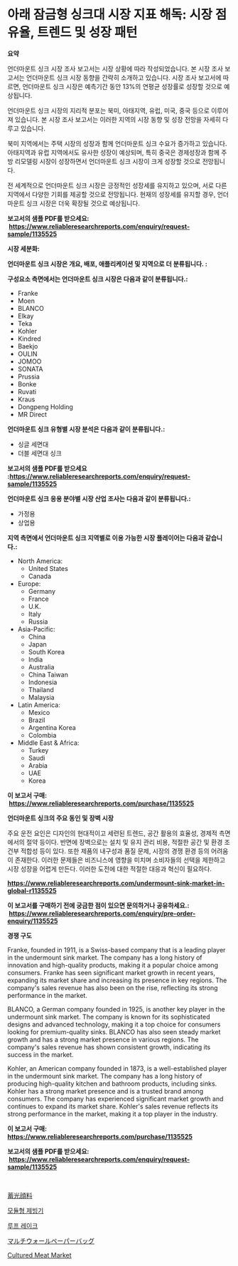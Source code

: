 <p><h1>아래 잠금형 싱크대 시장 지표 해독: 시장 점유율, 트렌드 및 성장 패턴</h1></p><p><strong>요약</strong></p>
<p><p>언더마운트 싱크 시장 조사 보고서는 시장 상황에 따라 작성되었습니다. 본 시장 조사 보고서는 언더마운트 싱크 시장 동향을 간략히 소개하고 있습니다. 시장 조사 보고서에 따르면, 언더마운트 싱크 시장은 예측기간 동안 13%의 연평균 성장률로 성장할 것으로 예상됩니다.</p><p>언더마운트 싱크 시장의 지리적 분포는 북미, 아태지역, 유럽, 미국, 중국 등으로 이루어져 있습니다. 본 시장 조사 보고서는 이러한 지역의 시장 동향 및 성장 전망을 자세히 다루고 있습니다.</p><p>북미 지역에서는 주택 시장의 성장과 함께 언더마운트 싱크 수요가 증가하고 있습니다. 아태지역과 유럽 지역에서도 유사한 성장이 예상되며, 특히 중국은 경제성장과 함께 주방 리모델링 시장이 성장하면서 언더마운트 싱크 시장이 크게 성장할 것으로 전망됩니다.</p><p>전 세계적으로 언더마운트 싱크 시장은 긍정적인 성장세를 유지하고 있으며, 서로 다른 지역에서 다양한 기회를 제공할 것으로 전망됩니다. 현재의 성장세를 유지할 경우, 언더마운트 싱크 시장은 더욱 확장될 것으로 예상됩니다.</p></p>
<p><strong>보고서의 샘플 PDF를 받으세요: &nbsp;<a href="https://www.reliableresearchreports.com/enquiry/request-sample/1135525">https://www.reliableresearchreports.com/enquiry/request-sample/1135525</a></strong></p>
<p><strong>시장 세분화:</strong></p>
<p><strong> 언더마운트 싱크 시장은 개요, 배포, 애플리케이션 및 지역으로 더 분류됩니다. :</strong></p>
<p><strong>구성요소 측면에서는 언더마운트 싱크 시장은 다음과 같이 분류됩니다.:</strong></p>
<p><ul><li>Franke</li><li>Moen</li><li>BLANCO</li><li>Elkay</li><li>Teka</li><li>Kohler</li><li>Kindred</li><li>Baekjo</li><li>OULIN</li><li>JOMOO</li><li>SONATA</li><li>Prussia</li><li>Bonke</li><li>Ruvati</li><li>Kraus</li><li>Dongpeng Holding</li><li>MR Direct</li></ul></p>
<p><strong> 언더마운트 싱크 유형별 시장 분석은 다음과 같이 분류됩니다.:</strong></p>
<p><ul><li>싱글 세면대</li><li>더블 세면대 싱크</li></ul></p>
<p><strong>보고서의 샘플 PDF를 받으세요 :<a href="https://www.reliableresearchreports.com/enquiry/request-sample/1135525">https://www.reliableresearchreports.com/enquiry/request-sample/1135525</a></strong></p>
<p><strong> 언더마운트 싱크 응용 분야별 시장 산업 조사는 다음과 같이 분류됩니다.:</strong></p>
<p><ul><li>가정용</li><li>상업용</li></ul></p>
<p><strong>지역 측면에서 언더마운트 싱크 지역별로 이용 가능한 시장 플레이어는 다음과 같습니다.:</strong></p>
<p><ul>
    <li>
        North America:
        <ul>
            <li>United States</li>
            <li>Canada</li>
        </ul>
    </li>
    <li>
        Europe:
        <ul>
            <li>Germany</li>
            <li>France</li>
            <li>U.K.</li>
            <li>Italy</li>
            <li>Russia</li>
        </ul>
    </li>
    <li>
        Asia-Pacific:
        <ul>
            <li>China</li>
            <li>Japan</li>
            <li>South Korea</li>
            <li>India</li>
            <li>Australia</li>
            <li>China Taiwan</li>
            <li>Indonesia</li>
            <li>Thailand</li>
            <li>Malaysia</li>
        </ul>
    </li>
    <li>
        Latin America:
        <ul>
            <li>Mexico</li>
            <li>Brazil</li>
            <li>Argentina Korea</li>
            <li>Colombia</li>
        </ul>
    </li>
    <li>
        Middle East & Africa:
        <ul>
            <li>Turkey</li>
            <li>Saudi</li>
            <li>Arabia</li>
            <li>UAE</li>
            <li>Korea</li>
        </ul>
    </li>
    </ul></p>
<p><strong>이 보고서 구매: &nbsp;<a href="https://www.reliableresearchreports.com/purchase/1135525">https://www.reliableresearchreports.com/purchase/1135525</a></strong></p>
<p><strong>언더마운트 싱크의 주요 동인 및 장벽 시장</strong></p>
<p><p>주요 운전 요인은 디자인의 현대적이고 세련된 트렌드, 공간 활용의 효율성, 경제적 측면에서의 절약 등이다. 반면에 장벽으로는 설치 및 유지 관리 비용, 적절한 공간 및 환경 조건부 적합성 등이 있다. 또한 제품의 내구성과 품질 문제, 시장의 경쟁 환경 등의 어려움이 존재한다. 이러한 문제들은 비즈니스에 영향을 미치며 소비자들의 선택을 제한하고 시장 성장을 어렵게 만든다. 이러한 도전에 대한 적절한 대응과 혁신이 필요하다.</p></p>
<p><strong><a href="https://www.reliableresearchreports.com/undermount-sink-market-in-global-r1135525">https://www.reliableresearchreports.com/undermount-sink-market-in-global-r1135525</a></strong></p>
<p><strong>이 보고서를 구매하기 전에 궁금한 점이 있으면 문의하거나 공유하세요.: &nbsp;<a href="https://www.reliableresearchreports.com/enquiry/pre-order-enquiry/1135525">https://www.reliableresearchreports.com/enquiry/pre-order-enquiry/1135525</a></strong></p>
<p><strong>경쟁 구도</strong></p>
<p><p>Franke, founded in 1911, is a Swiss-based company that is a leading player in the undermount sink market. The company has a long history of innovation and high-quality products, making it a popular choice among consumers. Franke has seen significant market growth in recent years, expanding its market share and increasing its presence in key regions. The company's sales revenue has also been on the rise, reflecting its strong performance in the market.</p><p>BLANCO, a German company founded in 1925, is another key player in the undermount sink market. The company is known for its sophisticated designs and advanced technology, making it a top choice for consumers looking for premium-quality sinks. BLANCO has also seen steady market growth and has a strong market presence in various regions. The company's sales revenue has shown consistent growth, indicating its success in the market.</p><p>Kohler, an American company founded in 1873, is a well-established player in the undermount sink market. The company has a long history of producing high-quality kitchen and bathroom products, including sinks. Kohler has a strong market presence and is a trusted brand among consumers. The company has experienced significant market growth and continues to expand its market share. Kohler's sales revenue reflects its strong performance in the market, making it a top player in the industry.</p></p>
<p><strong>이 보고서 구매: &nbsp; <a href="https://www.reliableresearchreports.com/purchase/1135525">https://www.reliableresearchreports.com/purchase/1135525</a></strong></p>
<p><strong>보고서의 샘플 PDF를 받으세요: &nbsp;<a href="https://www.reliableresearchreports.com/enquiry/request-sample/1135525">https://www.reliableresearchreports.com/enquiry/request-sample/1135525</a></strong><strong></strong></p>
<p>&nbsp;</p>
<p><p><a href="https://github.com/wkuactfdzwizk06/Market-Research-Report-List-1/blob/main/613262129055.md">蓄光顔料</a></p><p><a href="https://github.com/vsckjg50460/Market-Research-Report-List-1/blob/main/622112126735.md">모듈형 제빙기</a></p><p><a href="https://github.com/akzkkws047661437/Market-Research-Report-List-1/blob/main/137001726734.md">루프 레이크</a></p><p><a href="https://github.com/lrlmopnhwd79300/Market-Research-Report-List-1/blob/main/903579829056.md">マルチウォールペーパーバッグ</a></p><p><a href="https://picayune-night-cbd.notion.site/Decoding-Cultured-Meat-Market-Metrics-Market-Share-Trends-and-Growth-Patterns-3441062aebef4638a5a03bbdc067f8a7">Cultured Meat Market</a></p></p>